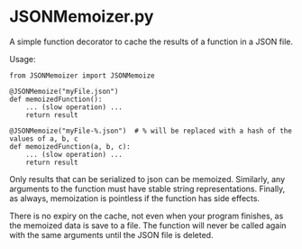 JSONMemoizer.py
===============

A simple function decorator to cache the results of a function in a JSON file.

Usage:

    from JSONMemoizer import JSONMemoize

    @JSONMemoize("myFile.json")
    def memoizedFunction():
    	... (slow operation) ...	
        return result

    @JSONMemoize("myFile-%.json")  # % will be replaced with a hash of the values of a, b, c
    def memoizedFunction(a, b, c):
    	... (slow operation) ...	
        return result

Only results that can be serialized to json can be memoized. Similarly, any arguments to the function must have stable string representations. Finally, as always, memoization is pointless if the function has side effects.

There is no expiry on the cache, not even when your program finishes, as the memoized data is save to a file. The function will never be called again with the same arguments until the JSON file is deleted.